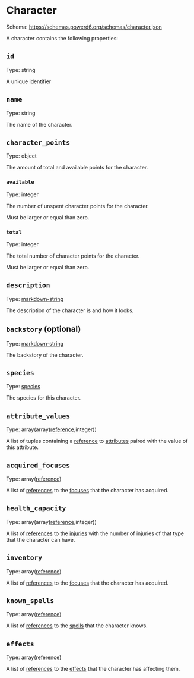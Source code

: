 # Character

Schema: https://schemas.powerd6.org/schemas/character.json

A character contains the following properties:

## `id`

Type: string

A unique identifier

## `name`

Type: string

The name of the character.

## `character_points`

Type: object

The amount of total and available points for the character.

### `available`

Type: integer

The number of unspent character points for the character.

Must be larger or equal than zero.

### `total`

Type: integer

The total number of character points for the character.

Must be larger or equal than zero.

## `description`

Type: [markdown-string](markdown-string.md)

The description of the character is and how it looks.

## `backstory` (optional)

Type: [markdown-string](markdown-string.md)

The backstory of the character.

## `species`

Type: [species](species.md)

The species for this character.

## `attribute_values`

Type: array(array([reference](reference.md),integer))

A list of tuples containing a [reference](reference.md) to [attributes](attributes.md) paired with the value of this attribute.

## `acquired_focuses`

Type: array([reference](reference.md))

A list of [references](reference.md) to the [focuses](focus.md) that the character has acquired.

## `health_capacity`

Type: array(array([reference](reference.md),integer))

A list of [references](reference.md) to the [injuries](injuries.md) with the number of injuries of that type that the character can have.

## `inventory`

Type: array([reference](reference.md))

A list of [references](reference.md) to the [focuses](focus.md) that the character has acquired.

## `known_spells`

Type: array([reference](reference.md))

A list of [references](reference.md) to the [spells](spell.md) that the character knows.

## `effects`

Type: array([reference](reference.md))

A list of [references](reference.md) to the [effects](effect.md) that the character has affecting them.
